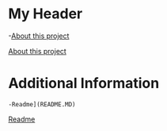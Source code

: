# My Header
-[About this project](about-proect.md)

 [About this project](about-proect.md)
    
 # Additional Information
    -Readme](README.MD)
 [Readme](README.MD)
